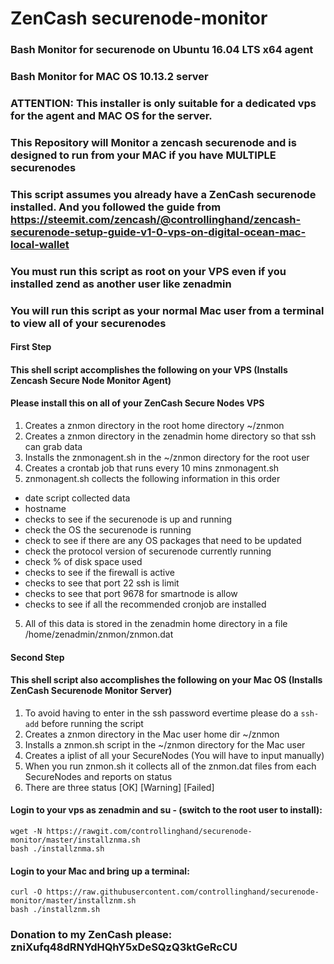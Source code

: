 # ZenCash securenode-monitor
### Bash Monitor for securenode on Ubuntu 16.04 LTS x64 agent
### Bash Monitor for MAC OS 10.13.2 server
### ATTENTION: This installer is only suitable for a dedicated vps for the agent and MAC OS for the server. 
### This Repository will Monitor a zencash securenode and is designed to run from your MAC if you have MULTIPLE securenodes
### This script assumes you already have a ZenCash securenode installed. And you followed the guide from https://steemit.com/zencash/@controllinghand/zencash-securenode-setup-guide-v1-0-vps-on-digital-ocean-mac-local-wallet

### You must run this script as root on your VPS even if you installed zend as another user like zenadmin
### You will run this script as your normal Mac user from a terminal to view all of your securenodes

#### First Step
#### This shell script accomplishes the following on your VPS (Installs Zencash Secure Node Monitor Agent)
#### Please install this on all of your ZenCash Secure Nodes VPS
1. Creates a znmon directory in the root home directory ~/znmon
2. Creates a znmon directory in the zenadmin home directory so that ssh can grab data 
2. Installs the znmonagent.sh in the ~/znmon directory for the root user
3. Creates a crontab job that runs every 10 mins znmonagent.sh
4. znmonagent.sh collects the following information in this order
  - date script collected data
  - hostname
  - checks to see if the securenode is up and running
  - check the OS the securenode is running
  - check to see if there are any OS packages that need to be updated
  - check the protocol version of securenode currently running
  - check % of disk space used
  - checks to see if the firewall is active
  - checks to see that port 22 ssh is limit
  - checks to see that port 9678 for smartnode is allow
  - checks to see if all the recommended cronjob are installed
5. All of this data is stored in the zenadmin home directory in a file /home/zenadmin/znmon/znmon.dat

#### Second Step
#### This shell script also accomplishes the following on your Mac OS (Installs ZenCash Securenode Monitor Server)
1. To avoid having to enter in the ssh password evertime please do a `ssh-add` before running the script
2. Creates a znmon directory in the Mac user home dir ~/znmon
3. Installs a znmon.sh script in the ~/znmon directory for the Mac user
4. Creates a iplist of all your SecureNodes (You will have to input manually)
5. When you run znmon.sh it collects all of the znmon.dat files from each SecureNodes and reports on status
6. There are three status [OK] [Warning] [Failed]


#### Login to your vps as zenadmin and su - (switch to the root user to install):
```
wget -N https://rawgit.com/controllinghand/securenode-monitor/master/installznma.sh
bash ./installznma.sh
```

#### Login to your Mac and bring up a terminal:
```
curl -O https://raw.githubusercontent.com/controllinghand/securenode-monitor/master/installznm.sh
bash ./installznm.sh
```
### Donation to my ZenCash please: zniXufq48dRNYdHQhY5xDeSQzQ3ktGeRcCU
